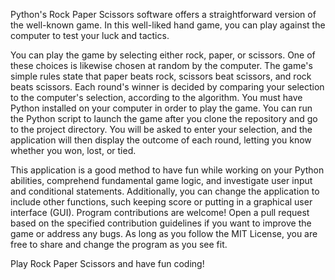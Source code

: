 Python's Rock Paper Scissors software offers a straightforward version of the well-known game. In this well-liked hand game, you can play against the computer to test your luck and tactics.

You can play the game by selecting either rock, paper, or scissors. One of these choices is likewise chosen at random by the computer. The game's simple rules state that paper beats rock, scissors beat scissors, and rock beats scissors. Each round's winner is decided by comparing your selection to the computer's selection, according to the algorithm.
You must have Python installed on your computer in order to play the game. You can run the Python script to launch the game after you clone the repository and go to the project directory. You will be asked to enter your selection, and the application will then display the outcome of each round, letting you know whether you won, lost, or tied.

This application is a good method to have fun while working on your Python abilities, comprehend fundamental game logic, and investigate user input and conditional statements. Additionally, you can change the application to include other functions, such keeping score or putting in a graphical user interface (GUI).
Program contributions are welcome! Open a pull request based on the specified contribution guidelines if you want to improve the game or address any bugs. As long as you follow the MIT License, you are free to share and change the program as you see fit.

Play Rock Paper Scissors and have fun coding!
